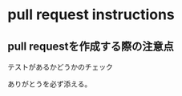 pull request instructions
==========================

pull requestを作成する際の注意点
--------------------------
テストがあるかどうかのチェック

ありがとうを必ず添える。

